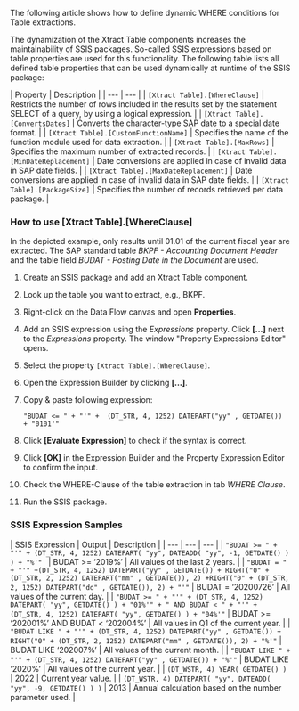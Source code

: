 The following article shows how to define dynamic WHERE conditions for Table extractions.

The dynamization of the Xtract Table components increases the maintainability of SSIS packages. So-called SSIS expressions based on table properties are used for this functionality. The following table lists all defined table properties that can be used dynamically at runtime of the SSIS package:

| Property | Description | | --- | --- | | `[Xtract Table].[WhereClause]` | Restricts the number of rows included in the results set by the statement SELECT of a query, by using a logical expression. | | `[Xtract Table].[ConvertsDates]` | Converts the character-type SAP date to a special date format. | | `[Xtract Table].[CustomFunctionName]` | Specifies the name of the function module used for data extraction. | | `[Xtract Table].[MaxRows]` | Specifies the maximum number of extracted records. | | `[Xtract Table].[MinDateReplacement]` | Date conversions are applied in case of invalid data in SAP date fields. | | `[Xtract Table].[MaxDateReplacement]` | Date conversions are applied in case of invalid data in SAP date fields. | | `[Xtract Table].[PackageSize]` | Specifies the number of records retrieved per data package. |

### How to use [Xtract Table].[WhereClause]

In the depicted example, only results until 01.01 of the current fiscal year are extracted. The SAP standard table *BKPF - Accounting Document Header* and the table field *BUDAT - Posting Date in the Document* are used.

1. Create an SSIS package and add an Xtract Table component.

1. Look up the table you want to extract, e.g., BKPF.

1. Right-click on the Data Flow canvas and open **Properties**.

1. Add an SSIS expression using the *Expressions* property. Click **[...]** next to the *Expressions* property. The window "Property Expressions Editor" opens.

1. Select the property `[Xtract Table].[WhereClause]`.

1. Open the Expression Builder by clicking **[...]**.

1. Copy & paste following expression:

   ```text
   "BUDAT <= " + "'" +  (DT_STR, 4, 1252) DATEPART("yy" , GETDATE())  + "0101'"

   ```

1. Click **[Evaluate Expression]** to check if the syntax is correct.

1. Click **[OK]** in the Expression Builder and the Property Expression Editor to confirm the input.

1. Check the WHERE-Clause of the table extraction in tab *WHERE Clause*.

1. Run the SSIS package.

### SSIS Expression Samples

| SSIS Expression | Output | Description | | --- | --- | --- | | `"BUDAT >= " + "'" + (DT_STR, 4, 1252) DATEPART( "yy", DATEADD( "yy", -1, GETDATE() ) ) + "%'" ` | BUDAT >= ‘2019%’ | All values of the last 2 years. | | `"BUDAT = " + "'" +(DT_STR, 4, 1252) DATEPART("yy" , GETDATE()) + RIGHT("0" + (DT_STR, 2, 1252) DATEPART("mm" , GETDATE()), 2) +RIGHT("0" + (DT_STR, 2, 1252) DATEPART("dd" , GETDATE()), 2) + "'"` | BUDAT = ‘20200726’ | All values of the current day. | | `"BUDAT >= " + "'" + (DT_STR, 4, 1252) DATEPART( "yy", GETDATE() ) + "01%'" + " AND BUDAT < " + "'" + (DT_STR, 4, 1252) DATEPART( "yy", GETDATE() ) + "04%'"` | BUDAT >= ‘202001%’ AND BUDAT < ‘202004%’ | All values in Q1 of the current year. | | `"BUDAT LIKE " + "'" + (DT_STR, 4, 1252) DATEPART("yy" , GETDATE()) + RIGHT("0" + (DT_STR, 2, 1252) DATEPART("mm" , GETDATE()), 2) + "%'"` | BUDAT LIKE ‘202007%’ | All values of the current month. | | `"BUDAT LIKE " + "'" + (DT_STR, 4, 1252) DATEPART("yy" , GETDATE()) + "%'"` | BUDAT LIKE ‘2020%’ | All values of the current year. | | `(DT_WSTR, 4) YEAR( GETDATE() )` | 2022 | Current year value. | | `(DT_WSTR, 4) DATEPART( "yy", DATEADD( "yy", -9, GETDATE() ) )` | 2013 | Annual calculation based on the number parameter used. |
